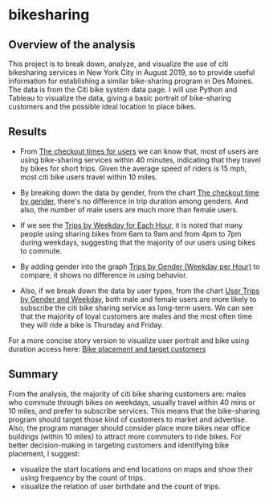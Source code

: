 # bikesharing
## Overview of the analysis
This project is to break down, analyze, and visualize the use of citi bikesharing services in New York City in August 2019, so to provide useful information for establishing a similar bike-sharing program in Des Moines. The data is from the Citi bike system data page. I will use Python and Tableau to visualize the data, giving a basic portrait of bike-sharing customers and the possible ideal location to place bikes.

## Results
- From [The checkout times for users](https://public.tableau.com/app/profile/ziwen.lyu/viz/CheckoutTimesforUsers_16494768152590/CheckoutTimesforUsers?publish=yes) we can know that, most of users are using bike-sharing services within 40 minutes, indicating that they travel by bikes for short trips. Given the average speed of riders is 15 mph, most citi bike users travel within 10 miles.

- By breaking down the data by gender, from the chart [The checkout time by gender](https://public.tableau.com/app/profile/ziwen.lyu/viz/CheckoutTimesbyGender_16494768714760/CheckoutTimesbyGender?publish=yes), there's no difference in trip duration among genders. And also, the number of male users are much more than female users.

- If we see the [Trips by Weekday for Each Hour](https://public.tableau.com/app/profile/ziwen.lyu/viz/TripsbyWeekdayforEachHour_16494769207990/TripsbyWeekdayforEachHour?publish=yes), it is noted that many people using sharing bikes from 6am to 9am and from 4pm to 7pm during weekdays, suggesting that the majority of our users using bikes to commute. 

- By adding gender into the graph [Trips by Gender (Weekday per Hour)](https://public.tableau.com/app/profile/ziwen.lyu/viz/TripsbyGenderWeekdayperHour_16494769669400/TripsbyGenderWeekdayperHour?publish=yes) to compare, it shows no difference in using behavior. 

- Also, if we break down the data by user types, from the chart [User Trips by Gender and Weekday](https://public.tableau.com/app/profile/ziwen.lyu/viz/UserTripsbyGenderandWeekday_16494770117450/UserTripsbyGenderbyWeekday?publish=yes), both male and female users are more likely to subscribe the citi bike sharing service as long-term users. We can see that the majority of loyal customers are males and the most often time they will ride a bike is Thursday and Friday.   

For a more concise story version to visualize user portrait and bike using duration access here: [Bike placement and target customers](https://public.tableau.com/app/profile/ziwen.lyu/viz/Bikesharingtargetcustomersandbikeplacementanalysis/Bikeplacementandtargetcustomers?publish=yes)

## Summary
From the analysis, the majority of citi bike sharing customers are: males who commute through bikes on weekdays, usually travel within 40 mins or 10 miles, and prefer to subscribe services. This means that the bike-sharing program should target those kind of customers to market and advertise. Also, the program manager should consider place more bikes near office buildings (within 10 miles) to attract more commuters to ride bikes. 
For better decision-making in targeting customers and identifying bike placement, I suggest:
- visualize the start locations and end locations on maps and show their using frequency by the count of trips.
- visualize the relation of user birthdate and the count of trips. 
